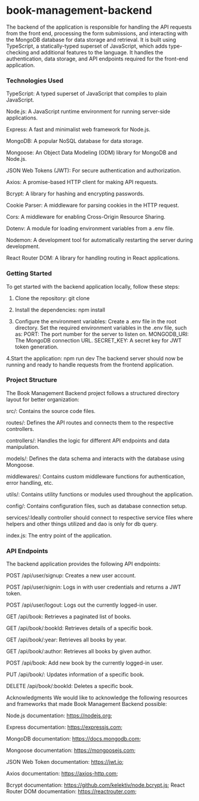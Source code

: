 # book-management-backend
The backend of the application is responsible for handling the API requests from the front end, processing the form submissions, and interacting with the MongoDB database for data storage and retrieval. It is built using TypeScript, a statically-typed superset of JavaScript, which adds type-checking and additional features to the language. It handles the authentication, data storage, and API endpoints required for the front-end application.

<h3>Technologies Used</h3>

TypeScript: A typed superset of JavaScript that compiles to plain JavaScript.

Node.js: A JavaScript runtime environment for running server-side applications.

Express: A fast and minimalist web framework for Node.js.

MongoDB: A popular NoSQL database for data storage.

Mongoose: An Object Data Modeling (ODM) library for MongoDB and Node.js.

JSON Web Tokens (JWT): For secure authentication and authorization.

Axios: A promise-based HTTP client for making API requests.

Bcrypt: A library for hashing and encrypting passwords.

Cookie Parser: A middleware for parsing cookies in the HTTP request.

Cors: A middleware for enabling Cross-Origin Resource Sharing.

Dotenv: A module for loading environment variables from a .env file.

Nodemon: A development tool for automatically restarting the server during development.

React Router DOM: A library for handling routing in React applications.

<h3>Getting Started</h3>
To get started with the backend application locally, follow these steps:

1. Clone the repository:
  git clone <repository-url>
  
2. Install the dependencies:
  npm install

3. Configure the environment variables:
 Create a .env file in the root directory.
 Set the required environment variables in the .env file, such as:
 PORT: The port number for the server to listen on.
 MONGODB_URI: The MongoDB connection URL.
 SECRET_KEY: A secret key for JWT token generation.

4.Start the application:
 npm run dev
 The backend server should now be running and ready to handle requests from the frontend application.

<h3>Project Structure</h3>

The Book Management Backend project follows a structured directory layout for better organization:

src/: Contains the source code files.

routes/: Defines the API routes and connects them to the respective controllers.

controllers/: Handles the logic for different API endpoints and data manipulation.

models/: Defines the data schema and interacts with the database using Mongoose.

middlewares/: Contains custom middleware functions for authentication, error handling, etc.

utils/: Contains utility functions or modules used throughout the application.

config/: Contains configuration files, such as database connection setup.

services/:Ideally controller should connect to respective service files where helpers and other things utilized and dao is only for db query.

index.js: The entry point of the application.

<h3>API Endpoints</h3>

The backend application provides the following API endpoints:

POST /api/user/signup: Creates a new user account.

POST /api/user/signin: Logs in with user credentials and returns a JWT token.

POST /api/user/logout: Logs out the currently logged-in user.

GET /api/book: Retrieves a paginated list of books.

GET /api/book/:bookId: Retrieves details of a specific book.

GET /api/book/:year: Retrieves all books by year.

GET /api/book/:author: Retrieves all books by given author.

POST /api/book: Add new book by the currently logged-in user.

PUT /api/book/: Updates information of a specific book.

DELETE /api/book/:bookId: Deletes a specific book.

Acknowledgments
We would like to acknowledge the following resources and frameworks that made Book Management Backend possible:

Node.js documentation: https://nodejs.org;

Express documentation: https://expressjs.com;

MongoDB documentation: https://docs.mongodb.com;

Mongoose documentation: https://mongoosejs.com;

JSON Web Token documentation: https://jwt.io;

Axios documentation: https://axios-http.com;

Bcrypt documentation: https://github.com/kelektiv/node.bcrypt.js;
React Router DOM documentation: https://reactrouter.com;
